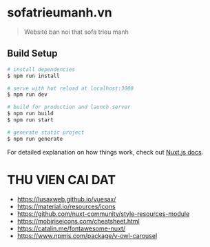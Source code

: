 # sofatrieumanh.vn

> Website ban noi that sofa trieu manh

## Build Setup

```bash
# install dependencies
$ npm run install

# serve with hot reload at localhost:3000
$ npm run dev

# build for production and launch server
$ npm run build
$ npm run start

# generate static project
$ npm run generate
```

For detailed explanation on how things work, check out [Nuxt.js docs](https://nuxtjs.org).

# THU VIEN CAI DAT

- https://lusaxweb.github.io/vuesax/
- https://material.io/resources/icons
- https://github.com/nuxt-community/style-resources-module
- https://mobiriseicons.com/cheatsheet.html
- https://catalin.me/fontawesome-nuxt/
- https://www.npmjs.com/package/v-owl-carousel
